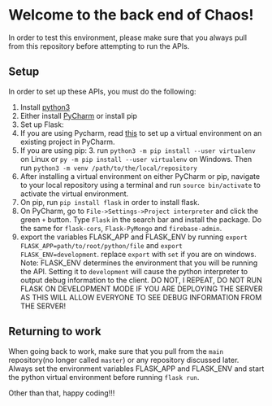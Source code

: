 # Welcome to the back end of Chaos!

In order to test this environment, please make sure that you always pull from this repository before attempting to run the APIs.

## Setup
In order to set up these APIs, you must do the following:

1. Install [python3](https://www.python.org/downloads/)
2. Either install [PyCharm](https://www.jetbrains.com/pycharm/) or install pip
3. Set up Flask:
  3. If you are using Pycharm, read [this](https://www.jetbrains.com/help/pycharm/creating-virtual-environment.html) to set up a virtual environment
      on an existing project in PyCharm.
  3. If you are using pip:
      3. run `python3 -m pip install --user virtualenv` on Linux or `py -m pip install --user virtualenv` on Windows. Then run `python3 -m venv /path/to/the/local/repository`
4. After installing a virtual environment on either PyCharm or pip, navigate to your local repository using a terminal and run `source bin/activate`
to activate the virtual environment.
5. On pip, run `pip install flask` in order to install flask.
6. On PyCharm, go to `File->Settings->Project interpreter` and click the green `+` button. Type `Flask` in the search bar and install the package. Do the same for `flask-cors`, `Flask-PyMongo` and `firebase-admin`.
7. export the variables FLASK_APP and FLASK_ENV by running `export FLASK_APP=path/to/root/python/file` and `export FLASK_ENV=development`. replace `export` with `set` if you are on windows.
Note: FLASK_ENV determines the environment that you will be running the API. Setting it to  `development` will cause the python interpreter to output debug information to the client.
DO NOT, I REPEAT, DO NOT RUN FLASK ON DEVELOPMENT MODE IF YOU ARE DEPLOYING THE SERVER AS THIS WILL ALLOW EVERYONE TO SEE DEBUG INFORMATION FROM THE SERVER!


## Returning to work

When going back to work, make sure that you pull from the `main` repository(no longer called `master`) or any repository discussed later. Always set the environment variables FLASK_APP and FLASK_ENV and start the python virtual environment before running `flask run`.

Other than that, happy coding!!!




